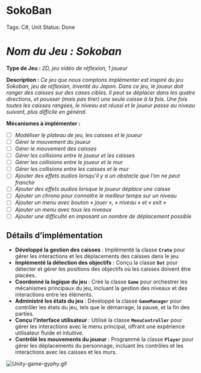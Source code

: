 # SokoBan

Tags: C#, Unit
Status: Done

# **Nom du Jeu *:** Sokoban*

**Type de Jeu :** *2D, jeu vidéo de réflexion, 1 joueur*

**Description :** *Ce jeu que nous comptons implémenter est
inspiré du jeu Sokoban, jeu de réflexion, inventé au Japon.
Dans ce jeu, le joueur doit ranger des caisses sur des cases
cibles. Il peut se déplacer dans les quatre directions, et
pousser (mais pas tirer) une seule caisse à la fois. Une fois
toutes les caisses rangées, le niveau est réussi et le joueur passe
au niveau suivant, plus difficile en général.*

**Mécanismes à implémenter :**

- [ ]  *Modéliser le plateau de jeu, les caisses et le joueur*
- [ ]  *Gérer le mouvement du joueur*
- [ ]  *Gérer le mouvement des caisses*
- [ ]  *Gérer les collisions entre le joueur et les caisses*
- [ ]  *Gérer les collisions entre le joueur et le mur*
- [ ]  *Gérer les collisions entre les caisses et le mur*
- [ ]  *Ajouter des effets audios lorsqu’il y a un obstacle que l’on ne peut franchir*
- [ ]  *Ajouter des effets audios lorsque le joueur déplace une caisse*
- [ ]  *Ajouter un chrono pour connaitre le meilleur temps sur un niveau*
- [ ]  *Ajouter un menu avec bouton « jouer », « niveau » et « exit »*
- [ ]  *Ajouter un menu avec tous les niveaux*
- [ ]  *Ajouter une difficulté en imposant un nombre de déplacement possible*

## Détails d’implémentation

- **Développé la gestion des caisses** : Implémenté la classe **`Crate`** pour gérer les interactions et les déplacements des caisses dans le jeu.
- **Implémenté la détection des objectifs** : Conçu la classe **`Dot`** pour détecter et gérer les positions des objectifs où les caisses doivent être placées.
- **Coordonné la logique du jeu** : Créé la classe **`Game`** pour orchestrer les mécanismes principaux du jeu, incluant la gestion des niveaux et des interactions entre les éléments.
- **Administré les états du jeu** : Développé la classe **`GameManager`** pour contrôler les états du jeu, tels que le démarrage, la pause, et la fin des parties.
- **Conçu l'interface utilisateur** : Utilisé la classe **`MenuController`** pour gérer les interactions avec le menu principal, offrant une expérience utilisateur fluide et intuitive.
- **Contrôlé les mouvements du joueur** : Programmé la classe **`Player`** pour gérer les déplacements du personnage, incluant les contrôles et les interactions avec les caisses et les murs.

![Unity-game-gyphy.gif](assets/Unity-game-gyphy.gif)
